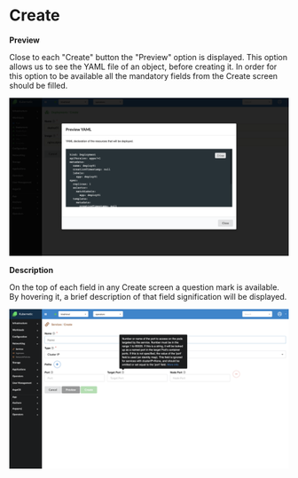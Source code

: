 # Create

**Preview**

Close to each "Create" button the "Preview" option is displayed. This option allows us to see the YAML file of an object, before creating it. In order for this option to be available all the mandatory fields from the Create screen should be filled.

![Preview](../images/preview.png)

**Description**

On the top of each field in any Create screen a question mark is available. By hovering it, a brief description of that field signification will be displayed.

![Description](../images/description.png)